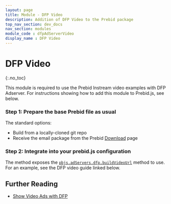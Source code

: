 ```yaml
---
layout: page
title: Module - DFP Video
description: Addition of DFP Video to the Prebid package
top_nav_section: dev_docs
nav_section: modules
module_code : dfpAdServerVideo
display_name : DFP Video
---
```


<div class="bs-docs-section" markdown="1">

# DFP Video
{:.no_toc}

This module is required to use the Prebid Instream video examples with DFP Adserver. For instructions showing how to add this module to Prebid.js, see below.

### Step 1:  Prepare the base Prebid file as usual

The standard options:

- Build from a locally-cloned git repo 
- Receive the email package from the Prebid [Download]({{site.baseurl}}/download.html) page
 
### Step 2: Integrate into your prebid.js configuration

The method exposes the [`pbjs.adServers.dfp.buildVideoUrl`]({{site.baseurl}}/dev-docs/publisher-api-reference.html#module_pbjs.adServers.dfp.buildVideoUrl) method to use. For an example, see the DFP video guide linked below.

## Further Reading

+ [Show Video Ads with DFP]({{site.baseurl}}/dev-docs/show-video-with-a-dfp-video-tag.html)

</div>